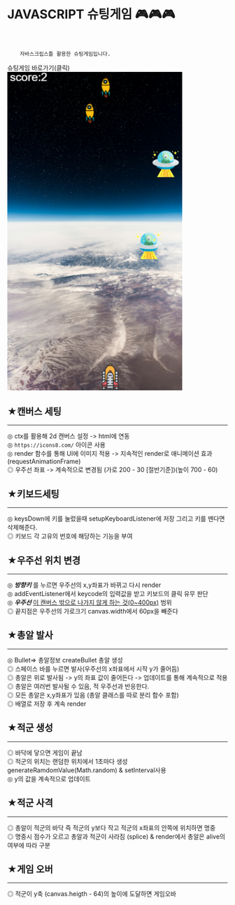 # JAVASCRIPT 슈팅게임 🎮🎮🎮<br/><br/>
```plaintext
    자바스크립스틀 활용한 슈팅게임입니다.
```

<a herf="">슈팅게임 바로가기(클릭)</a><br/>
<img src="./images/space.png" alt="이미지 설명" width="400"/>
 
## ★캔버스 세팅

---

◎ ctx를 활용해 2d 캔버스 설정 -> html에 연동<br/>
◎ `https://icons8.com/` 아이콘 사용<br/>
◎ render 함수를 통해 UI에 이미지 적용 -> 지속적인 render로 애니메이션 효과(requestAnimationFrame)<br/>
◎ 우주선 좌표 -> 계속적으로 변경됨 (가로 200 - 30 [절반기준])(높이 700 - 60)<br/>


## ★키보드세팅
---
◎ keysDown에 키를 눌렀을때 setupKeyboardListener에 저장 그리고 키를 뗀다면 삭제해준다.<br/>
◎ 키보드 각 고유의 번호에 해당하는 기능을 부여<br/>

## ★우주선 위치 변경 
---
◎ **_방향키_** 를 누르면 우주선의 x,y좌표가 바뀌고 다시 render<br/>
◎ addEventListener에서 keycode의 입력값을 받고 키보드의 클릭 유무 판단 <br/>
◎ **_우주선_** <u>이 캔버스 밖으로 나가지 않게 하는 것(0~400px)</u> 범위<br/>
◎ 끝지점은 우주선의 가로크기 canvas.width에서 60px을 빼준다

## ★총알 발사
---

◎ Bullet=> 총알정보 createBullet 총알 생성<br/>
◎ 스페이스 바를 누르면 발사(우주선의 x좌표에서 시작 y가 줄어듬)<br/>
◎ 총알은 위로 발사됨 -> y의 좌표 값이 줄어든다 -> 업데이트를 통해 계속적으로 적용<br/>
◎ 총알은 여러번 발사될 수 있음, 적 우주선과 반응한다. <br/>
◎ 모든 총알은 x,y좌표가 있음 (총알 클래스를 따로 분리 함수 포함) <br/>
◎ 배열로 저장 후 계속 render<br/>

## ★적군 생성 
---

◎ 바닥에 닿으면 게임이 끝남 <br/>
◎ 적군의 위치는 랜덤한 위치에서 1초마다 생성 generateRamdomValue(Math.random) & setInterval사용<br/>
◎ y의 값을 계속적으로 업데이트<br/>

## ★적군 사격
---

◎ 총알이 적군의 바닥 즉 적군의 y보다 작고 적군의 x좌표의 안쪽에 위치하면 명중 <br/>
◎ 명중시 점수가 오르고 총알과 적군이 사라짐 (splice) & render에서 총알은 alive의 여부에 따라 구분<br/>


## ★게임 오버
---

◎ 적군이 y축 (canvas.heigth - 64)의 높이에 도달하면 게임오바<br/>